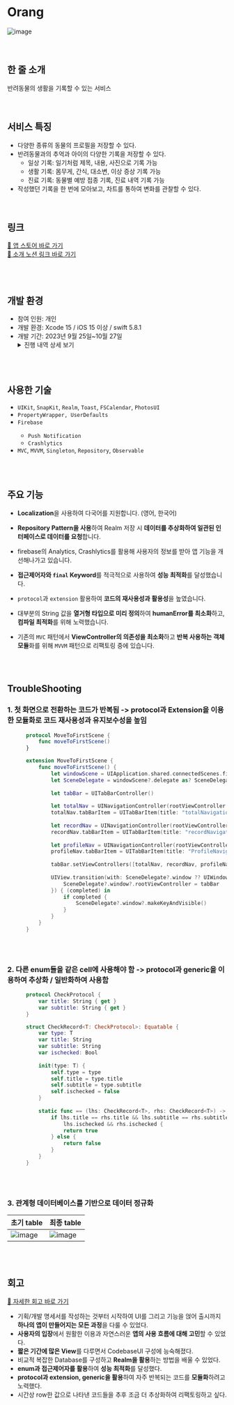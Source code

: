 # Orang
![image](https://github.com/andwecrawl/Orang/assets/120160532/11f884a9-c978-4a0b-85e6-34c3596f689a)
<br>
<br><br>
## 한 줄 소개
반려동물의 생활을 기록할 수 있는 서비스 
<br>
<br>
<br>
## 서비스 특징
- 다양한 종류의 동물의 프로필을 저장할 수 있다.
- 반려동물과의 추억과 아이의 다양한 기록을 저장할 수 있다.
	- 일상 기록: 일기처럼 제목, 내용, 사진으로 기록 가능
	- 생활 기록: 몸무게, 간식, 대소변, 이상 증상 기록 가능
	- 진료 기록: 동물별 예방 접종 기록, 진료 내역 기록 가능
- 작성했던 기록을 한 번에 모아보고, 차트를 통하여 변화를 관찰할 수 있다.
<br><br><br>
## 링크
[🔗 앱 스토어 바로 가기](https://apps.apple.com/kr/app/%EC%98%A4%EB%9E%91-%EC%98%A4%EB%8A%98%EB%8F%84-%EC%82%AC%EB%9E%91%ED%95%B4/id6470393264﻿)
<br>
[🔗 소개 노션 링크 바로 가기](https://www.notion.so/andwecrawl/Orang-c700c6ff259d4ebc943ed534ea6e143d?pvs=4)
<br>
<br><br><br>
## 개발 환경
<ul>
  <li>참여 인원: 개인</li>
  <li>개발 환경: Xcode 15 / iOS 15 이상 / swift 5.8.1</li>
  <li>개발 기간: 2023년 9월 25일~10월 27일</li>
<details>
<summary>진행 내역 상세 보기</summary>
<div markdown="1">
  <br>
  <table style="width:100%">
    <tr><th>진행 사항</th><th>진행 기간</th><th>세부 내역</th></tr>
    <tr><td>기획 및 디자인, 프로젝트 초기 세팅</td><td>23.09.25~23.10.01</td><td>이터레이션 내부 계획 수립, 기존 앱 분석, 프로젝트 내 데이터 구조화, 기초 UI 구성</td></tr>
    <tr><td>프로필 탭 구현, Realm 도입</td><td>23.10.02~23.10.08</td><td>프로필 화면 UI 및 기능 구성, Realm 도입 및 데이터 스키마 구상</td></tr>
    <tr><td>기록탭 구현 및 세부적인 기능 구현</td><td>23.10.09~23.10.15</td><td>DB 테이블 정규화, 기록 탭 뷰 구현</td></tr>
    <tr><td>모아보기 탭 구현, launchScreen Animation 구현, 버그 수정</td><td>23.10.16~23.10.22</td><td>FSCalendar 구현, 타이머를 이용한 animation 구현, 자잘한 버그 수정</td></tr>
    <tr><td>앱 출시 준비, 심사</td><td>23.10.22~23.10.24</td><td>목업 이미지 준비, 앱 설명 작성, 개인정보 처리방침 준비</td></tr>
    <tr><td>Reject 처리</td><td>23.10.25~23.10.27</td><td>설명 Notion 작성 및 버그 수정</td></tr></table></li></ul>
    
</div>
</details>
</ul>
<br><br>

## 사용한 기술
<ul><li><code>UIKit</code>, <code>SnapKit</code>, <code>Realm</code>, <code>Toast</code>, <code>FSCalendar</code>, <code>PhotosUI</code></li>
	<li><code>PropertyWrapper, UserDefaults</code></li>
    <li><code>Firebase</code></li>
  <ul>
    <li><code>Push Notification</code></li>
    <li><code>Crashlytics</code></li>
  </ul><li><code>MVC</code>, <code>MVVM</code>, <code>Singleton</code>, <code>Repository</code>, <code>Observable</code></li></ul></ul>
    <br><br>

## 주요 기능
- **Localization**을 사용하여 다국어를 지원합니다. (영어, 한국어)
- **Repository Pattern을 사용**하여 Realm 저장 시 **데이터를 추상화하여 일관된 인터페이스로 데이터를 요청**합니다.
- firebase의 Analytics, Crashlytics를 활용해 사용자의 정보를 받아 앱 기능을 개선해나가고 있습니다.
- **접근제어자와 `final` Keyword**를 적극적으로 사용하여 **성능 최적화**를 달성했습니다.
- `protocol`과 `extension` 활용하여 **코드의 재사용성과 활용성**을 높였습니다.
- 대부분의 String 값을 **열거형 타입으로 미리 정의**하여 **humanError를 최소화**하고, **컴파일 최적화**를 위해 노력했습니다.
- 기존의 `MVC` 패턴에서 **ViewController의 의존성을 최소화**하고 **반복 사용하는 객체 모듈**화를 위해 `MVVM` 패턴으로 리팩토링 중에 있습니다.

    <br><br>

## TroubleShooting
### 1. 첫 화면으로 전환하는 코드가 반복됨 -> protocol과 Extension을 이용한 모듈화로 코드 재사용성과 유지보수성을 높임
```swift
	  protocol MoveToFirstScene {
	      func moveToFirstScene()
	  }
```
```swift
	  extension MoveToFirstScene {
	      func moveToFirstScene() {
	          let windowScene = UIApplication.shared.connectedScenes.first as? UIWindowScene
	          let SceneDelegate = windowScene?.delegate as? SceneDelegate
	          
	          let tabBar = UITabBarController()
	          
	          let totalNav = UINavigationController(rootViewController: TotalViewController())
	          totalNav.tabBarItem = UITabBarItem(title: "totalNavigationTitle".localized(), image: Design.image.totalVC, tag: 0)
	          
	          let recordNav = UINavigationController(rootViewController: RecordViewController())
	          recordNav.tabBarItem = UITabBarItem(title: "recordNavigationTitle".localized(), image: Design.image.recordVC, tag: 1)
	          
	          let profileNav = UINavigationController(rootViewController: ProfileViewController())
	          profileNav.tabBarItem = UITabBarItem(title: "ProfileNavigationTitle".localized(), image: Design.image.profileVC, tag: 2)
	          
	          tabBar.setViewControllers([totalNav, recordNav, profileNav], animated: true)
	          
	          UIView.transition(with: SceneDelegate?.window ?? UIWindow(), duration: 0.3, options: .transitionCrossDissolve, animations: {
	              SceneDelegate?.window?.rootViewController = tabBar
	          }) { (completed) in
	              if completed {
	                  SceneDelegate?.window?.makeKeyAndVisible()
	              }
	          }
	      }
	  }
```
<br><br>
### 2. 다른 enum들을 같은 cell에 사용해야 함 -> protocol과 generic을 이용하여 추상화 / 일반화하여 사용함
```swift
	  protocol CheckProtocol {
	      var title: String { get }
	      var subtitle: String { get }
	  }
```
```swift
	  struct CheckRecord<T: CheckProtocol>: Equatable {
	      var type: T
	      var title: String
	      var subtitle: String
	      var ischecked: Bool
	      
	      init(type: T) {
	          self.type = type
	          self.title = type.title
	          self.subtitle = type.subtitle
	          self.ischecked = false
	      }
	      
	      static func == (lhs: CheckRecord<T>, rhs: CheckRecord<T>) -> Bool {
	          if lhs.title == rhs.title && lhs.subtitle == rhs.subtitle &&
	              lhs.ischecked && rhs.ischecked {
	              return true
	          } else {
	              return false
	          }
	      }
	  }
```
<br><br>
### 3. 관계형 데이터베이스를 기반으로 데이터 정규화
| 초기 table | 최종 table |
| ------ | ------ |
![image](https://github.com/andwecrawl/Orang/assets/120160532/559e585f-1218-4147-a82d-4809ccd5be13) |![image](https://github.com/andwecrawl/Orang/assets/120160532/03912fad-c905-4eba-8fc3-94e78bb7f5a7)


<br><br>

## 회고
[🔗 자세한 회고 바로 가기](https://dk308c.tistory.com/50)
- 기획/개발 명세서를 작성하는 것부터 시작하여 UI를 그리고 기능을 얹어 출시까지 **하나의 앱이 만들어지는 모든 과정**을 다룰 수 있었다.
- **사용자의 입장**에서 원활한 이용과 자연스러운 **앱의 사용 흐름에 대해 고민**할 수 있었다.
- **짧은 기간에 많은 View**를 다루면서 CodebaseUI 구성에 능숙해졌다.
- 비교적 복잡한 Database를 구성하고 **Realm을 활용**하는 방법을 배울 수 있었다.
- **enum과 접근제어자를 활용**하여 **성능 최적화**를 달성했다.
- **protocol과 extension, generic을 활용**하여 자주 반복되는 코드를 **모듈화**하려고 노력했다.
- 시간상 row한 값으로 나타낸 코드들을 추후 조금 더 추상화하여 리팩토링하고 싶다.
<br><br><br>
